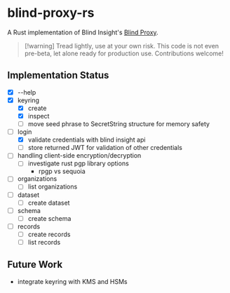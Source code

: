 # blind-proxy-rs

A Rust implementation of Blind Insight's [Blind Proxy](https://docs.blindinsight.io/getting-started/using-the-blind-proxy/).

>[!warning] Tread lightly, use at your own risk.
This code is not even pre-beta, let alone ready for production use.
Contributions welcome!

## Implementation Status
- [X] --help
- [X] keyring
    - [X] create
    - [X] inspect
    - [ ] move seed phrase to SecretString structure for memory safety
- [ ] login
    - [X] validate credentials with blind insight api
    - [ ] store returned JWT for validation of other credentials
- [ ] handling client-side encryption/decryption
    - [ ] investigate rust pgp library options
        - rpgp vs sequoia
- [ ] organizations
    - [ ] list organizations
- [ ] dataset
    - [ ] create dataset
- [ ] schema
    - [ ] create schema
- [ ] records
    - [ ] create records
    - [ ] list records

## Future Work

- integrate keyring with KMS and HSMs
